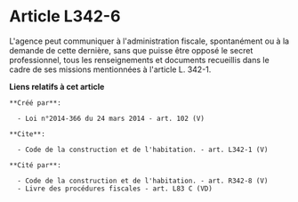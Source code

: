 # Article L342-6

L'agence peut communiquer à l'administration fiscale, spontanément ou à la demande de cette dernière, sans que puisse être
opposé le secret professionnel, tous les renseignements et documents recueillis dans le cadre de ses missions mentionnées à
l'article L. 342-1.

**Liens relatifs à cet article**

	**Créé par**:

	  - Loi n°2014-366 du 24 mars 2014 - art. 102 (V)

	**Cite**:

	  - Code de la construction et de l'habitation. - art. L342-1 (V)

	**Cité par**:

	  - Code de la construction et de l'habitation. - art. R342-8 (V)
	  - Livre des procédures fiscales - art. L83 C (VD)
